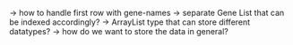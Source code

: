 -> how to handle first row with gene-names 
		-> separate Gene List that can be indexed accordingly?
		-> ArrayList type that can store different datatypes? 
-> how do we want to store the data in general? 